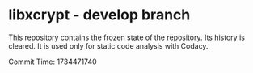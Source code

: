 # libxcrypt - develop branch

This repository contains the frozen state of the repository.
Its history is cleared. It is used only for static code
analysis with Codacy.

Commit Time: 1734471740